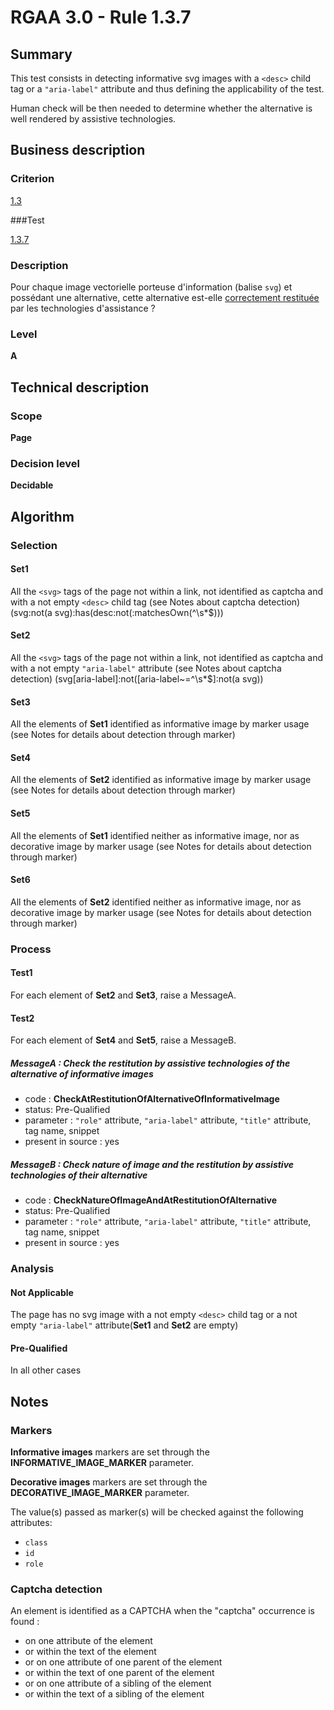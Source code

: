 # RGAA 3.0 -  Rule 1.3.7

## Summary

This test consists in detecting informative svg images with a `<desc>` child tag or a `"aria-label"` attribute and thus defining the applicability of the test.

Human check will be then needed to determine whether the alternative is well rendered by assistive technologies.

## Business description

### Criterion

[1.3](http://disic.github.io/rgaa_referentiel_en/RGAA3.0_Criteria_English_version_v1.html#crit-1-3)

###Test

[1.3.7](http://disic.github.io/rgaa_referentiel_en/RGAA3.0_Criteria_English_version_v1.html#test-1-3-7)

### Description

Pour chaque image vectorielle porteuse d'information (balise `svg`) et poss&eacute;dant une alternative, cette alternative est-elle <a href="http://references.modernisation.gouv.fr/referentiel-technique-0#mRestitutionCorrecte">correctement restitu&eacute;e</a> par les technologies d'assistance ?

### Level

**A**

## Technical description

### Scope

**Page**

### Decision level

**Decidable**

## Algorithm

### Selection

#### Set1

All the `<svg>` tags of the page not within a link, not identified as captcha and with a not empty `<desc>` child tag (see Notes about captcha detection) (svg:not(a svg):has(desc:not(:matchesOwn(^\\s*$)))

#### Set2

All the `<svg>` tags of the page not within a link, not identified as captcha and with a not empty `"aria-label"` attribute (see Notes about captcha detection) (svg[aria-label]:not([aria-label~=^\\s*$]:not(a svg))

#### Set3

All the elements of **Set1** identified as informative image by marker usage (see Notes for details about detection through marker)

#### Set4

All the elements of **Set2** identified as informative image by marker usage (see Notes for details about detection through marker)

#### Set5

All the elements of **Set1** identified neither as informative image, nor as decorative image by marker usage (see Notes for details about detection through marker)

#### Set6

All the elements of **Set2** identified neither as informative image, nor as decorative image by marker usage (see Notes for details about detection through marker)

### Process

#### Test1

For each element of **Set2** and **Set3**, raise a MessageA.

#### Test2

For each element of **Set4** and **Set5**, raise a MessageB.

##### MessageA : Check the restitution by assistive technologies of the alternative of informative images

-    code : **CheckAtRestitutionOfAlternativeOfInformativeImage** 
-    status: Pre-Qualified
-    parameter : `"role"` attribute, `"aria-label"` attribute, `"title"` attribute, tag name, snippet
-    present in source : yes

##### MessageB : Check nature of image and the restitution by assistive technologies of their alternative

-    code : **CheckNatureOfImageAndAtRestitutionOfAlternative** 
-    status: Pre-Qualified
-    parameter : `"role"` attribute, `"aria-label"` attribute, `"title"` attribute, tag name, snippet
-    present in source : yes

### Analysis

#### Not Applicable 

The page has no svg image with a not empty `<desc>` child tag or a not empty `"aria-label"` attribute(**Set1** and **Set2** are empty)

#### Pre-Qualified

In all other cases

## Notes

### Markers 

**Informative images** markers are set through the **INFORMATIVE_IMAGE_MARKER** parameter.

**Decorative images** markers are set through the **DECORATIVE_IMAGE_MARKER** parameter.

The value(s) passed as marker(s) will be checked against the following attributes:

- `class`
- `id`
- `role`

### Captcha detection

An element is identified as a CAPTCHA when the "captcha" occurrence is found :

- on one attribute of the element
- or within the text of the element
- or on one attribute of one parent of the element
- or within the text of one parent of the element
- or on one attribute of a sibling of the element
- or within the text of a sibling of the element
